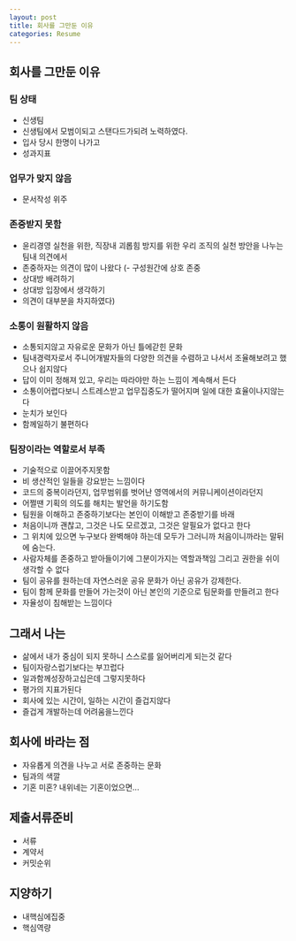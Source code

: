 ```yaml
---
layout: post
title: 회사를 그만둔 이유
categories: Resume
---
```


## 회사를 그만둔 이유

### 팀 상태

- 신생팀
- 신생팀에서 모범이되고 스탠다드가되려 노력하였다.
- 입사 당시 한명이 나가고
- 성과지표

### 업무가 맞지 않음

- 문서작성 위주

### 존중받지 못함

- 윤리경영 실천을 위한, 직장내 괴롭힘 방지를 위한 우리 조직의 실천 방안을 나누는 팀내 의견에서
- 존중하자는 의견이 많이 나왔다
  (- 구성원간에 상호 존중
- 상대방 배려하기
- 상대방 입장에서 생각하기
- 의견이 대부분을 차지하였다)

### 소통이 원활하지 않음

- 소통되지않고 자유로운 문화가 아닌 틀에갇힌 문화
- 팀내경력자로서 주니어개발자들의 다양한 의견을 수렴하고 나서서 조율해보려고 했으나 쉽지않다
- 답이 이미 정해져 있고, 우리는 따라야만 하는 느낌이 계속해서 든다
- 소통이어렵다보니 스트레스받고 업무집중도가 떨어지며 일에 대한 효율이나지않는다
- 눈치가 보인다
- 함께일하기 불편하다

### 팀장이라는 역할로서 부족

- 기술적으로 이끌어주지못함
- 비 생산적인 일들을 강요받는 느낌이다
- 코드의 중복이라던지, 업무범위를 벗어난 영역에서의 커뮤니케이션이라던지
- 어쩔땐 기획의 의도를 해치는 발언을 하기도함
- 팀원을 이해하고 존중하기보다는 본인이 이해받고 존중받기를 바래
- 처음이니까 괜찮고, 그것은 나도 모르겠고, 그것은 알필요가 없다고 한다
- 그 위치에 있으면 누구보다 완벽해야 하는데 모두가 그러니까 처음이니까라는 말뒤에 숨는다.
- 사람자체를 존중하고 받아들이기에 그분이가지는 역할과책임 그리고 권한을 쉬이 생각할 수 없다
- 팀이 공유를 원하는데 자연스러운 공유 문화가 아닌 공유가 강제한다.
- 팀이 함께 문화를 만들어 가는것이 아닌 본인의 기준으로 팀문화를 만들려고 한다
- 자율성이 침해받는 느낌이다

## 그래서 나는

- 삶에서 내가 중심이 되지 못하니 스스로를 잃어버리게 되는것 같다
- 팀이자랑스럽기보다는 부끄럽다
- 일과함께성장하고십은데 그렇지못하다
- 평가의 지표가된다
- 회사에 있는 시간이, 일하는 시간이 즐겁지않다
- 즐겁게 개발하는데 어려움을느낀다

## 회사에 바라는 점

- 자유롭게 의견을 나누고 서로 존중하는 문화
- 팀과의 색깔
- 기혼 미혼? 내위네는 기혼이었으면...

## 제출서류준비

- 서류
- 계약서
- 커밋순위

## 지양하기

- 내핵심에집중
- 핵심역량
